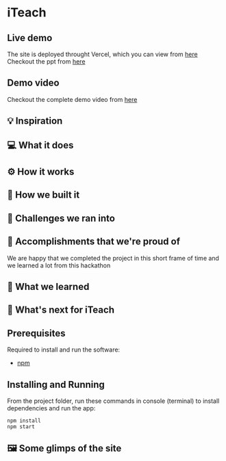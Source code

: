 # iTeach

## Live demo

The site is deployed throught Vercel, which you can view from [here]()  
Checkout the ppt from [here]()

## Demo video

Checkout the complete demo video from [here]()

## 💡 Inspiration

## 💻 What it does

## ⚙️ How it works

## 🔨 How we built it

## 🧠 Challenges we ran into

## 🏅 Accomplishments that we're proud of

We are happy that we completed the project in this short frame of time and we learned a lot from this hackathon

## 📖 What we learned

## 🚀 What's next for iTeach

## Prerequisites

Required to install and run the software:

- [npm](https://www.npmjs.com/get-npm)

## Installing and Running

From the project folder, run these commands in console (terminal) to install dependencies and run the app:

```
npm install
npm start
```

## 🖼️ Some glimps of the site
